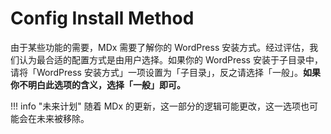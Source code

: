 # Config Install Method

由于某些功能的需要，MDx 需要了解你的 WordPress 安装方式。经过评估，我们认为最合适的配置方式是由用户选择。如果你的 WordPress 安装于子目录中，请将「WordPress 安装方式」一项设置为「子目录」，反之请选择「一般」。**如果你不明白此选项的含义，选择「一般」即可。**

!!! info "未来计划"
    随着 MDx 的更新，这一部分的逻辑可能更改，这一选项也可能会在未来被移除。
